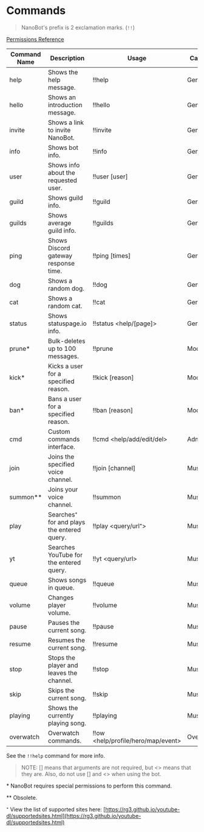 # Commands

> NanoBot's prefix is 2 exclamation marks. (`!!`)

[Permissions Reference](./permissions.md)

| Command Name | Description                                | Usage                              | Category   | Permissions  |
| ------------ | ------------------------------------------ | ---------------------------------- | ---------- | ------------ |
| help         | Shows the help message.                    | !!help                             | General    | NanoBot User  |
| hello        | Shows an introduction message.             | !!hello                            | General    | NanoBot User  |
| invite       | Shows a link to invite NanoBot.            | !!invite                           | General    | NanoBot User  |
| info         | Shows bot info.                            | !!info                             | General    | NanoBot User  |
| user         | Shows info about the requested user.       | !!user [user]                      | General    | NanoBot User  |
| guild        | Shows guild info.                          | !!guild                            | General    | NanoBot User  |
| guilds       | Shows average guild info.                  | !!guilds                           | General    | NanoBot User  |
| ping         | Shows Discord gateway response time.       | !!ping [times]                     | General    | NanoBot User  |
| dog          | Shows a random dog.                        | !!dog                              | General    | NanoBot User  |
| cat          | Shows a random cat.                        | !!cat                              | General    | NanoBot User  |
| status       | Shows statuspage.io info.                  | !!status <help/[page]>             | General    | NanoBot User  |
| prune\*      | Bulk-deletes up to 100 messages.           | !!prune <amount>                   | Moderation | NanoBot Mod   |
| kick\*       | Kicks a user for a specified reason.       | !!kick <user> [reason]             | Moderation | NanoBot Mod   |
| ban\*        | Bans a user for a specified reason.        | !!ban <user> [reason]              | Moderation | NanoBot Mod   |
| cmd          | Custom commands interface.                 | !!cmd <help/add/edit/del>          | Admin      | NanoBot Admin |
| join         | Joins the specified voice channel.         | !!join [channel]                   | Music      | NanoBot User  |
| summon\*\*   | Joins your voice channel.                  | !!summon                           | Music      | NanoBot User  |
| play         | Searches⁺ for and plays the entered query. | !!play <query/url⁺>                | Music      | NanoBot User  |
| yt           | Searches YouTube for the entered query.    | !!yt <query/url>                   | Music      | NanoBot User  |
| queue        | Shows songs in queue.                      | !!queue                            | Music      | NanoBot User  |
| volume       | Changes player volume.                     | !!volume <amount>                  | Music      | NanoBot User  |
| pause        | Pauses the current song.                   | !!pause                            | Music      | NanoBot User  |
| resume       | Resumes the current song.                  | !!resume                           | Music      | NanoBot User  |
| stop         | Stops the player and leaves the channel.   | !!stop                             | Music      | NanoBot User  |
| skip         | Skips the current song.                    | !!skip                             | Music      | NanoBot User  |
| playing      | Shows the currently playing song.          | !!playing                          | Music      | NanoBot User  |
| overwatch    | Overwatch commands.                        | !!ow <help/profile/hero/map/event> | Overwatch  | NanoBot User  |

See the `!!help` command for more info.

> NOTE: [] means that arguments are not required, but <> means that they are. Also, do not use [] and <> when using the bot.

\* NanoBot requires special permissions to perform this command.

\*\* Obsolete.

⁺ View the list of supported sites here: [https://rg3.github.io/youtube-dl/supportedsites.html](https://rg3.github.io/youtube-dl/supportedsites.html)
